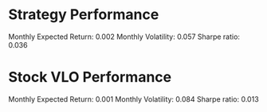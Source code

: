 # Strategy Performance
Monthly Expected Return: 0.002
Monthly Volatility: 0.057
Sharpe ratio: 0.036
# Stock VLO Performance
Monthly Expected Return: 0.001
Monthly Volatility: 0.084
Sharpe ratio: 0.013
